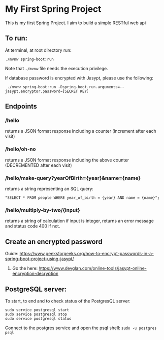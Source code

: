 # My First Spring Project

This is my first Spring Project. I aim to build a simple RESTful web api

## To run:
At terminal, at root directory run: 
```
./mvnw spring-boot:run
```
Note that `./mvnw` file needs the execution privilege.

If database password is encrypted with Jasypt, please use the following:
```
 ./mvnw spring-boot:run -Dspring-boot.run.arguments=--jasypt.encryptor.password=[SECRET KEY]
```

## Endpoints

### /hello
returns a JSON format response including a counter (increment after each visit)

### /hello/oh-no
returns a JSON format response including the above counter (DECREMENTED after each visit)

### /hello/make-query?yearOfBirth={year}&name={name}
returns a string representing an SQL query:
```
"SELECT * FROM people WHERE year_of_birth = {year} AND name = {name}";
```

### /hello/multiply-by-two/{input}
returns a string of calculation if input is integer, returns an error message and status code 400 if not.

## Create an encrypted password

Guide: https://www.geeksforgeeks.org/how-to-encrypt-passwords-in-a-spring-boot-project-using-jasypt/  
1. Go the here: https://www.devglan.com/online-tools/jasypt-online-encryption-decryption  


## PostgreSQL server:
To start, to end and to check status of the PostgresQL server:
```
sudo service postgresql start
sudo service postgresql stop
sudo service postgresql status
```
Connect to the postgres service and open the psql shell: `sudo -u postgres psql`